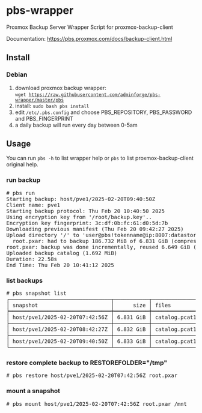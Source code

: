 # pbs-wrapper
Proxmox Backup Server Wrapper Script for proxmox-backup-client

Documentation: https://pbs.proxmox.com/docs/backup-client.html

## Install
### Debian

1) download proxmox backup wrapper:<br>
<code>wget https://raw.githubusercontent.com/adminforge/pbs-wrapper/master/pbs</code>
2) install: <code>sudo bash pbs install</code>
3) edit <code>/etc/.pbs.config</code> and choose PBS_REPOSITORY, PBS_PASSWORD and PBS_FINGERPRINT
4) a daily backup will run every day between 0-5am

## Usage
You can run <code>pbs -h</code> to list wrapper help or <code>pbs</code> to list proxmox-backup-client original help. <p>

### run backup
<pre>
# pbs run
Starting backup: host/pve1/2025-02-20T09:40:50Z    
Client name: pve1    
Starting backup protocol: Thu Feb 20 10:40:50 2025    
Using encryption key from '/root/backup.key'..    
Encryption key fingerprint: 3c:df:0b:fc:61:d0:5d:7b    
Downloading previous manifest (Thu Feb 20 09:42:27 2025)    
Upload directory '/' to 'user@pbs!tokenname@ip:8007:datastore' as root.pxar.didx
  root.pxar: had to backup 186.732 MiB of 6.831 GiB (compressed 41.414 MiB) in 21.07 s (average 8.863 MiB/s)
root.pxar: backup was done incrementally, reused 6.649 GiB (97.3%)
Uploaded backup catalog (1.692 MiB)
Duration: 22.58s    
End Time: Thu Feb 20 10:41:12 2025  
</pre>

### list backups
<pre>
# pbs snapshot list
┌────────────────────────────────┬───────────┬────────────────────────────────────┐
│ snapshot                       │      size │ files                              │
╞════════════════════════════════╪═══════════╪════════════════════════════════════╡
│ host/pve1/2025-02-20T07:42:56Z │ 6.831 GiB │ catalog.pcat1 index.json root.pxar │
├────────────────────────────────┼───────────┼────────────────────────────────────┤
│ host/pve1/2025-02-20T08:42:27Z │ 6.832 GiB │ catalog.pcat1 index.json root.pxar │
├────────────────────────────────┼───────────┼────────────────────────────────────┤
│ host/pve1/2025-02-20T09:40:50Z │ 6.833 GiB │ catalog.pcat1 index.json root.pxar │
└────────────────────────────────┴───────────┴────────────────────────────────────┘
</pre>

### restore complete backup to RESTOREFOLDER="/tmp"
<pre>
# pbs restore host/pve1/2025-02-20T07:42:56Z root.pxar
</pre>

### mount a snapshot
<pre>
# pbs mount host/pve1/2025-02-20T07:42:56Z root.pxar /mnt
</pre>
